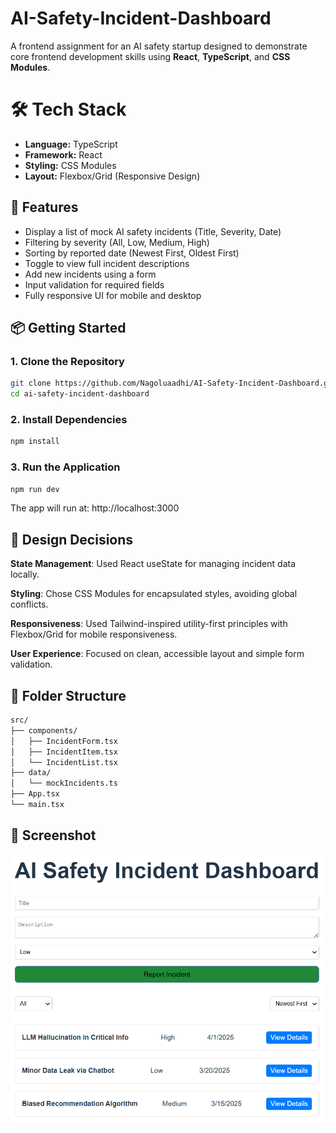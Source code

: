 # AI-Safety-Incident-Dashboard
A frontend assignment for an AI safety startup designed to demonstrate core frontend development skills using **React**, **TypeScript**, and **CSS Modules**.


# 🛠️ Tech Stack
- **Language:** TypeScript
- **Framework:** React
- **Styling:** CSS Modules
- **Layout:** Flexbox/Grid (Responsive Design)
  
## 🚀 Features

- Display a list of mock AI safety incidents (Title, Severity, Date)
- Filtering by severity (All, Low, Medium, High)
- Sorting by reported date (Newest First, Oldest First)
- Toggle to view full incident descriptions
- Add new incidents using a form
- Input validation for required fields
- Fully responsive UI for mobile and desktop
## 📦 Getting Started

### 1. Clone the Repository

```bash
git clone https://github.com/Nagoluaadhi/AI-Safety-Incident-Dashboard.git
cd ai-safety-incident-dashboard
```
### 2. Install Dependencies
```bash
npm install
```
### 3. Run the Application
```bash
npm run dev
```
The app will run at: http://localhost:3000
## 🧠 Design Decisions
**State Management**: Used React useState for managing incident data locally.

**Styling**: Chose CSS Modules for encapsulated styles, avoiding global conflicts.

**Responsiveness**: Used Tailwind-inspired utility-first principles with Flexbox/Grid for mobile responsiveness.

**User Experience**: Focused on clean, accessible layout and simple form validation.
## 📁 Folder Structure
```bash
src/
├── components/
│   ├── IncidentForm.tsx
│   ├── IncidentItem.tsx
│   └── IncidentList.tsx
├── data/
│   └── mockIncidents.ts
├── App.tsx
└── main.tsx
```
## 📸 Screenshot
![Screenshot](./public/Screenshot.png)
